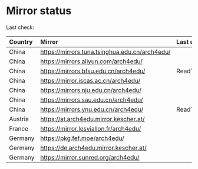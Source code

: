 <script src="./time.js"></script>
# Mirror status
Last check: <script type="text/javascript">localize(1689938066.7490633);</script>

|Country|Mirror|Last update|
|:------|:-----|:----------|
|China|https://mirrors.tuna.tsinghua.edu.cn/arch4edu/|<script type="text/javascript">localize(1689878057);</script>|
|China|https://mirrors.aliyun.com/arch4edu/|<script type="text/javascript">localize(1689834769);</script>|
|China|https://mirrors.bfsu.edu.cn/arch4edu/|ReadTimeout|
|China|https://mirror.iscas.ac.cn/arch4edu/|<script type="text/javascript">localize(1689921129);</script>|
|China|https://mirrors.nju.edu.cn/arch4edu/|<script type="text/javascript">localize(1689878057);</script>|
|China|https://mirrors.sau.edu.cn/arch4edu/|<script type="text/javascript">localize(1689878057);</script>|
|China|https://mirrors.ynu.edu.cn/arch4edu/|ReadTimeout|
|Austria|https://at.arch4edu.mirror.kescher.at/|<script type="text/javascript">localize(1689878057);</script>|
|France|https://mirror.lesviallon.fr/arch4edu/|<script type="text/javascript">localize(1689402753);</script>|
|Germany|https://pkg.fef.moe/arch4edu/|<script type="text/javascript">localize(1689878057);</script>|
|Germany|https://de.arch4edu.mirror.kescher.at/|<script type="text/javascript">localize(1689878057);</script>|
|Germany|https://mirror.sunred.org/arch4edu/|<script type="text/javascript">localize(1689878057);</script>|

<script src="./tablefilter/tablefilter.js"></script>
<script src="./table.js"></script>